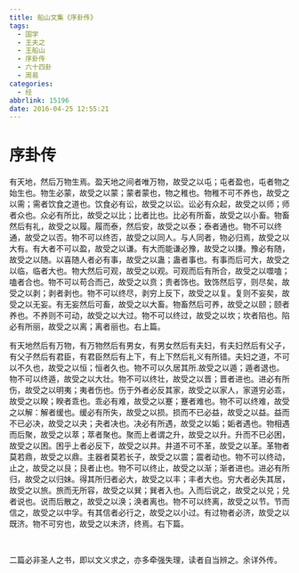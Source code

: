 ```yaml
---
title: 船山文集《序卦传》
tags:
  - 国学
  - 王夫之
  - 王船山
  - 序卦传
  - 六十四卦
  - 周易
categories:
  - 经
abbrlink: 15196
date: 2016-04-25 12:55:21
---
```


# 序卦传

有天地，然后万物生焉。盈天地之间者唯万物，故受之以屯；屯者盈也，屯者物之始生也。物生必蒙，故受之以蒙；蒙者蒙也，物之稚也。物稚不可不养也，故受之以需；需者饮食之道也。饮食必有讼，故受之以讼。讼必有众起，故受之以师；师者众也。众必有所比，故受之以比；比者比也。比必有所畜，故受之以小畜。物畜然后有礼，故受之以履。履而泰，然后安，故受之以泰；泰者通也。物不可以终通，故受之以否。物不可以终否，故受之以同人。与人同者，物必归焉，故受之以大有。有大者不可以盈，故受之以谦。有大而能谦必豫，故受之以搛。豫必有随，故受之以随。以喜随人者必有事，故受之以蛊；蛊者事也。有事而后可大，故受之以临，临者大也。物大然后可观，故受之以观。可观而后有所合，故受之以噬嗑；嗑者合也。物不可以苟合而己，故受之以贲；贵者饰也。致饰然后亨，则尽矣，故受之以剥；剥者剥也。物不可以终尽，剥穷上反下，故受之以复。复则不妄矣，故受之以无妄。有无妄然后可畜，故受之以大畜。物畜然后可养，故受之以颐；颐者养也。不养则不可动，故受之以大过。物不可以终过，故受之以坎；坎者陷也。陷必有所丽，故受之以离；离者丽也。右上篇。

有天地然后有万物，有万物然后有男女，有男女然后有夫妇，有夫妇然后有父子，有父子然后有君臣，有君臣然后有上下，有上下然后礼义有所错。夫妇之道，不可以不久也，故受之以恒；恒者久也。物不可以久居其所.故受之以遁；遁者退也。物不可以终遁，故受之以大壮。物不可以终壮，故受之以晋；晋者进也。进必有所伤，故受之以明夷；夷者伤也。伤于外者必反其家，故受之以家人，家道穷必乖，故受之以睽；睽者乖也。乖必有难，故受之以蹇；蹇者难也。物不可以终难，故受之以解：解者缓也。缓必有所失，故受之以损。损而不已必益，故受之以益。益而不已必决，故受之以夬；夬者决也。决必有所遇，故受之以姤；姤者遇也。物相遇而后聚，故受之以萃；萃者聚也。聚而上者谓之升，故受之以升。升而不已必困，故受之以困。困乎上者必反下，故受之以井。井道不可不革，故受之以革。革物者莫若鼎，故受之以鼎。主器者莫若长子，故受之以震；震者动也。物不可以终动，止之，故受之以艮；艮者止也。物不可以终止，故受之以渐；渐者进也。进必有所归，故受之以归妹。得其所归者必大，故受之以丰；丰者大也。穷大者必失其居，故受之以旅。旅而无所容，故受之以巽；巽者入也。入而后说之，故受之以兑；兑者说也。说而后散之，故受之以涣；涣者离也。物不可以终离，故受之以节。节而信之，故受之以中孚。有其信者必行之，故受之以小过。有过物者必济，故受之以既济。物不可穷也，故受之以未济，终焉。右下篇。

&nbsp;

二篇必非圣人之书，即以文义求之，亦多牵强失理，读者自当辨之。余详外传。

&nbsp;

&nbsp;

&nbsp;